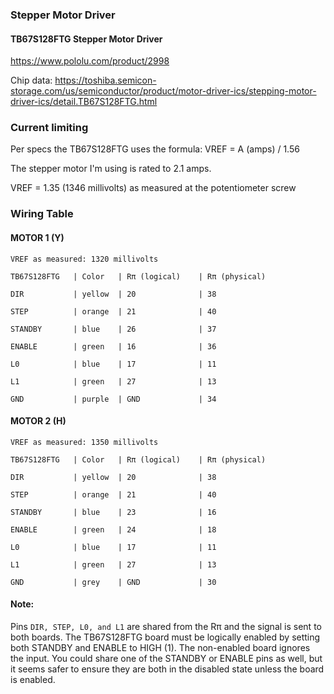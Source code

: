 ### Stepper Motor Driver

#### TB67S128FTG Stepper Motor Driver

https://www.pololu.com/product/2998

Chip data: https://toshiba.semicon-storage.com/us/semiconductor/product/motor-driver-ics/stepping-motor-driver-ics/detail.TB67S128FTG.html

### Current limiting

Per specs the TB67S128FTG uses the formula: VREF = A (amps) / 1.56

The stepper motor I'm using is rated to 2.1 amps.

VREF = 1.35 (1346 millivolts) as measured at the potentiometer screw

### Wiring Table

#### MOTOR 1 (Y)

```
VREF as measured: 1320 millivolts

TB67S128FTG   | Color   | Rπ (logical)    | Rπ (physical)

DIR           | yellow  | 20              | 38

STEP          | orange  | 21              | 40

STANDBY       | blue    | 26              | 37

ENABLE        | green   | 16              | 36

L0            | blue    | 17              | 11

L1            | green   | 27              | 13

GND           | purple  | GND             | 34
```

#### MOTOR 2 (H)

```
VREF as measured: 1350 millivolts

TB67S128FTG   | Color   | Rπ (logical)    | Rπ (physical)

DIR           | yellow  | 20              | 38

STEP          | orange  | 21              | 40

STANDBY       | blue    | 23              | 16

ENABLE        | green   | 24              | 18

L0            | blue    | 17              | 11

L1            | green   | 27              | 13

GND           | grey    | GND             | 30
```

#### Note:

Pins `DIR, STEP, L0, and L1` are shared from the Rπ and the signal is sent to both boards. The TB67S128FTG board must be logically enabled by setting both STANDBY and ENABLE to HIGH (1). The non-enabled board ignores the input. You could share one of the STANDBY or ENABLE pins as well, but it seems safer to ensure they are both in the disabled state unless the board is enabled.
